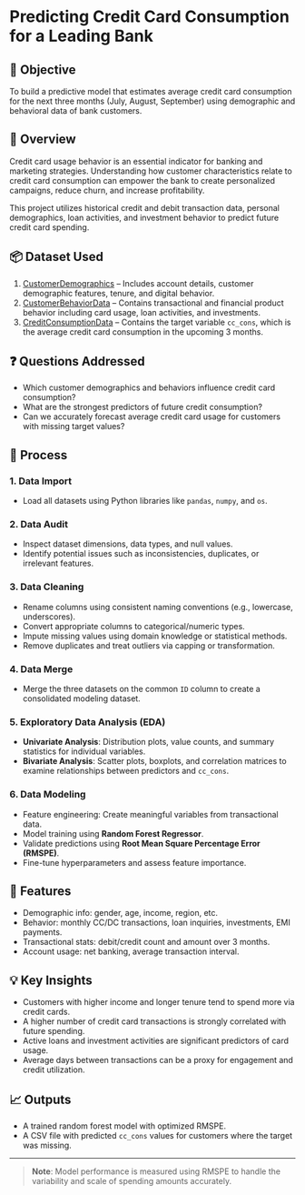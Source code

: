# Predicting Credit Card Consumption for a Leading Bank

## 🧠 Objective
To build a predictive model that estimates average credit card consumption for the next three months (July, August, September) using demographic and behavioral data of bank customers.

## 📄 Overview
Credit card usage behavior is an essential indicator for banking and marketing strategies. Understanding how customer characteristics relate to credit card consumption can empower the bank to create personalized campaigns, reduce churn, and increase profitability.

This project utilizes historical credit and debit transaction data, personal demographics, loan activities, and investment behavior to predict future credit card spending.

## 📦 Dataset Used
1. <a href="https://github.com/SourabhaSekharRout/Predict-Credit-Consumption-of-Customer-For-Leading-Bank/blob/main/CustomerDemographics.xlsx">CustomerDemographics</a>
– Includes account details, customer demographic features, tenure, and digital behavior.
2. <a href="https://github.com/SourabhaSekharRout/Predict-Credit-Consumption-of-Customer-For-Leading-Bank/blob/main/CustomerBehaviorData.xlsx">CustomerBehaviorData</a>
– Contains transactional and financial product behavior including card usage, loan activities, and investments.
3. <a href="https://github.com/SourabhaSekharRout/Predict-Credit-Consumption-of-Customer-For-Leading-Bank/blob/main/CreditConsumptionData.xlsx">CreditConsumptionData</a>
– Contains the target variable `cc_cons`, which is the average credit card consumption in the upcoming 3 months.

## ❓ Questions Addressed
- Which customer demographics and behaviors influence credit card consumption?
- What are the strongest predictors of future credit consumption?
- Can we accurately forecast average credit card usage for customers with missing target values?

## 🔁 Process

### 1. Data Import
- Load all datasets using Python libraries like `pandas`, `numpy`, and `os`.

### 2. Data Audit
- Inspect dataset dimensions, data types, and null values.
- Identify potential issues such as inconsistencies, duplicates, or irrelevant features.

### 3. Data Cleaning
- Rename columns using consistent naming conventions (e.g., lowercase, underscores).
- Convert appropriate columns to categorical/numeric types.
- Impute missing values using domain knowledge or statistical methods.
- Remove duplicates and treat outliers via capping or transformation.

### 4. Data Merge
- Merge the three datasets on the common `ID` column to create a consolidated modeling dataset.

### 5. Exploratory Data Analysis (EDA)
- **Univariate Analysis**: Distribution plots, value counts, and summary statistics for individual variables.
- **Bivariate Analysis**: Scatter plots, boxplots, and correlation matrices to examine relationships between predictors and `cc_cons`.

### 6. Data Modeling
- Feature engineering: Create meaningful variables from transactional data.
- Model training using **Random Forest Regressor**.
- Validate predictions using **Root Mean Square Percentage Error (RMSPE)**.
- Fine-tune hyperparameters and assess feature importance.

## 🧩 Features
- Demographic info: gender, age, income, region, etc.
- Behavior: monthly CC/DC transactions, loan inquiries, investments, EMI payments.
- Transactional stats: debit/credit count and amount over 3 months.
- Account usage: net banking, average transaction interval.

## 💡 Key Insights
- Customers with higher income and longer tenure tend to spend more via credit cards.
- A higher number of credit card transactions is strongly correlated with future spending.
- Active loans and investment activities are significant predictors of card usage.
- Average days between transactions can be a proxy for engagement and credit utilization.

## 📈 Outputs
- A trained random forest model with optimized RMSPE.
- A CSV file with predicted `cc_cons` values for customers where the target was missing.

---

> **Note**: Model performance is measured using RMSPE to handle the variability and scale of spending amounts accurately.
